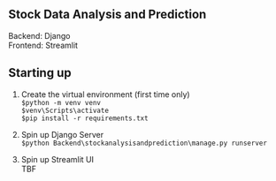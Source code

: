 ## Stock Data Analysis and Prediction

Backend: Django \
Frontend: Streamlit

## Starting up
1. Create the virtual environment (first time only) \
`$python -m venv venv` \
`$venv\Scripts\activate` \
`$pip install -r requirements.txt` 

2. Spin up Django Server \
`$python Backend\stockanalysisandprediction\manage.py runserver`

3. Spin up Streamlit UI \
TBF
